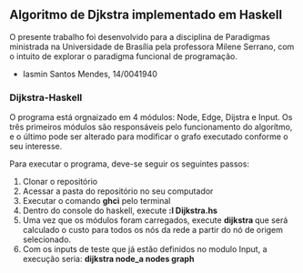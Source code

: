 ## Algoritmo de Djkstra implementado em Haskell


O presente trabalho foi desenvolvido para a disciplina de Paradigmas ministrada na Universidade de Brasília pela professora Milene Serrano, com o intuito de explorar o paradigma funcional de programação.

* Iasmin Santos Mendes, 14/0041940

### Dijkstra-Haskell

O programa está orgnaizado em 4 módulos: Node, Edge, Dijstra e Input. Os três primeiros módulos são responsáveis pelo funcionamento do algorítmo, e o último pode ser alterado para modificar o grafo executado conforme o seu interesse.

Para executar o programa, deve-se seguir os seguintes passos:

1. Clonar o repositório
1. Acessar a pasta do repositório no seu computador
1. Executar o comando **ghci** pelo terminal
1. Dentro do console do haskell, execute **:l Dijkstra.hs**
1. Uma vez que os módulos foram carregados, execute **dijkstra <nome-do-no-de-origem> <lista-de-nos> <grafo>** que será calculado o custo para todos os nós da rede a partir do nó de origem selecionado.
  1. Com os inputs de teste que já estão definidos no modulo Input, a execução seria: **dijkstra node_a nodes graph**

